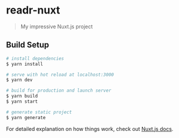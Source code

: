 # readr-nuxt

> My impressive Nuxt.js project

## Build Setup

```bash
# install dependencies
$ yarn install

# serve with hot reload at localhost:3000
$ yarn dev

# build for production and launch server
$ yarn build
$ yarn start

# generate static project
$ yarn generate
```
   
For detailed explanation on how things work, check out [Nuxt.js docs](https://nuxtjs.org).
